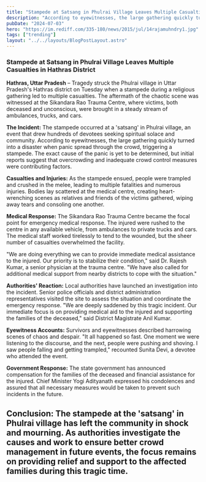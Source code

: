 ```yaml
---
title: "Stampede at Satsang in Phulrai Village Leaves Multiple Casualties in Hathras District"
description: "According to eyewitnesses, the large gathering quickly turned into a disaster when panic spread through the crowd, triggering a stampede."
pubDate: "2024-07-03"
hero: "https://im.rediff.com/335-180/news/2015/jul/14rajamuhndry1.jpg"
tags: ["trending"]
layout: "../../layouts/BlogPostLayout.astro"
---
```

### Stampede at Satsang in Phulrai Village Leaves Multiple Casualties in Hathras District

**Hathras, Uttar Pradesh** – Tragedy struck the Phulrai village in Uttar Pradesh's Hathras district on Tuesday when a stampede during a religious gathering led to multiple casualties. The aftermath of the chaotic scene was witnessed at the Sikandara Rao Trauma Centre, where victims, both deceased and unconscious, were brought in a steady stream of ambulances, trucks, and cars.

**The Incident:**
The stampede occurred at a 'satsang' in Phulrai village, an event that drew hundreds of devotees seeking spiritual solace and community. According to eyewitnesses, the large gathering quickly turned into a disaster when panic spread through the crowd, triggering a stampede. The exact cause of the panic is yet to be determined, but initial reports suggest that overcrowding and inadequate crowd control measures were contributing factors.

**Casualties and Injuries:**
As the stampede ensued, people were trampled and crushed in the melee, leading to multiple fatalities and numerous injuries. Bodies lay scattered at the medical centre, creating heart-wrenching scenes as relatives and friends of the victims gathered, wiping away tears and consoling one another.

**Medical Response:**
The Sikandara Rao Trauma Centre became the focal point for emergency medical response. The injured were rushed to the centre in any available vehicle, from ambulances to private trucks and cars. The medical staff worked tirelessly to tend to the wounded, but the sheer number of casualties overwhelmed the facility.

"We are doing everything we can to provide immediate medical assistance to the injured. Our priority is to stabilize their condition," said Dr. Rajesh Kumar, a senior physician at the trauma centre. "We have also called for additional medical support from nearby districts to cope with the situation."

**Authorities' Reaction:**
Local authorities have launched an investigation into the incident. Senior police officials and district administration representatives visited the site to assess the situation and coordinate the emergency response. "We are deeply saddened by this tragic incident. Our immediate focus is on providing medical aid to the injured and supporting the families of the deceased," said District Magistrate Anil Kumar.

**Eyewitness Accounts:**
Survivors and eyewitnesses described harrowing scenes of chaos and despair. "It all happened so fast. One moment we were listening to the discourse, and the next, people were pushing and shoving. I saw people falling and getting trampled," recounted Sunita Devi, a devotee who attended the event.

**Government Response:**
The state government has announced compensation for the families of the deceased and financial assistance for the injured. Chief Minister Yogi Adityanath expressed his condolences and assured that all necessary measures would be taken to prevent such incidents in the future.

**Conclusion:**
The stampede at the 'satsang' in Phulrai village has left the community in shock and mourning. As authorities investigate the causes and work to ensure better crowd management in future events, the focus remains on providing relief and support to the affected families during this tragic time.
---